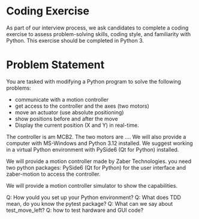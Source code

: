# Coding Exercise

As part of our interview process, we ask candidates to complete a coding exercise to assess 
problem-solving skills, coding style, and familiarity with Python. This exercise should be completed in Python 3.

# Problem Statement
You are tasked with modifying a Python program to solve the following problems:
* communicate with a motion controller
* get access to the controller and the axes (two motors)
* move an actuator (use absolute positioning) 
* show positions before and after the move
* Display the current position (X and Y) in real-time.

The controller is am MCB2. The two motors are ....
We will also provide a computer with MS-Windows and Python 3.12 installed.
We suggest working in a virtual Python environment with PySide6 (Qt for Python) installed.

We will provide a motion controller made by Zaber Technologies.
you need two python packages: PySide6 (Qt for Python) for the user interface and zaber-motion 
to access the controller.

We will provide a motion controller simulator to show the capabilities.

Q: How yould you set up your Python environment? 
Q: What does TDD mean, do you know the pytest package?
Q: What can we say about test_move_left?
Q: how to test hardware and GUI code? 


